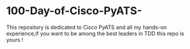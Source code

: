 # 100-Day-of-Cisco-PyATS-
This repository is dedicated to Cisco PyATS and all my hands-on experience,if you want to be among the best leaders in TDD this repo is yours !
